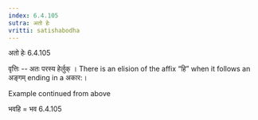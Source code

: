 ```yaml
---
index: 6.4.105
sutra: अतो हेः
vritti: satishabodha
---
```



 अतो हेः 6.4.105 


वृत्तिः -- अतः परस्‍य हेर्लुक् । There is an elision of the affix “हि” when it follows an अङ्गम् ending in a अकार:। 


Example continued from above 


भवहि = भव 6.4.105 


